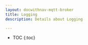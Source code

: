 ```yaml
---
layout: docwithnav-mqtt-broker
title: Logging
description: Details about Logging

---
```


* TOC
  {:toc}